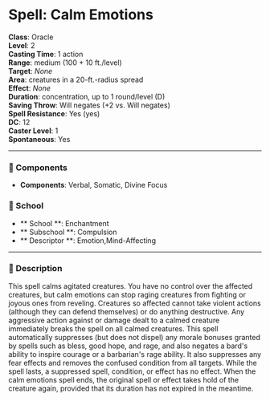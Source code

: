 
# Spell: Calm Emotions
**Class**: Oracle  
**Level**: 2  
**Casting Time**: 1 action  
**Range**: medium (100 + 10 ft./level)  
**Target**: _None_  
**Area**: creatures in a 20-ft.-radius spread  
**Effect**: _None_  
**Duration**: concentration, up to 1 round/level (D)  
**Saving Throw**: Will negates (+2 vs. Will negates)  
**Spell Resistance**: Yes (yes)  
**DC**: 12  
**Caster Level**: 1  
**Spontaneous**: Yes

---

### 🔮 Components
- **Components**: Verbal, Somatic, Divine Focus

### 🏫 School
- ** School **: Enchantment
- ** Subschool **: Compulsion
- ** Descriptor **: Emotion,Mind-Affecting
---

### 📜 Description
This spell calms agitated creatures. You have no control over the affected creatures, but calm emotions can stop raging creatures from fighting or joyous ones from reveling. Creatures so affected cannot take violent actions (although they can defend themselves) or do anything destructive. Any aggressive action against or damage dealt to a calmed creature immediately breaks the spell on all calmed creatures. This spell automatically suppresses (but does not dispel) any morale bonuses granted by spells such as bless, good hope, and rage, and also negates a bard's ability to inspire courage or a barbarian's rage ability. It also suppresses any fear effects and removes the confused condition from all targets. While the spell lasts, a suppressed spell, condition, or effect has no effect. When the calm emotions spell ends, the original spell or effect takes hold of the creature again, provided that its duration has not expired in the meantime.
